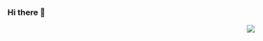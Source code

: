 ### Hi there 👋
<img align="right" src="https://github-readme-stats.vercel.app/api?username=Luthing1&show_icons=true&icon_color=CE1D2D&text_color=718096&bg_color=ffffff&hide_title=true" />

<!--
**Luthing1/Luthing1** is a ✨ _special_ ✨ repository because its `README.md` (this file) appears on your GitHub profile.

Here are some ideas to get you started:

- 🔭 I’m currently working on ...
- 🌱 I’m currently learning ...
- 👯 I’m looking to collaborate on ...
- 🤔 I’m looking for help with ...
- 💬 Ask me about ...
- 📫 How to reach me: ...
- 😄 Pronouns: ...
- ⚡ Fun fact: ...
-->
